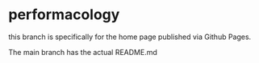 # performacology

this branch is specifically for the home page published via Github Pages.

The main branch has the actual README.md
